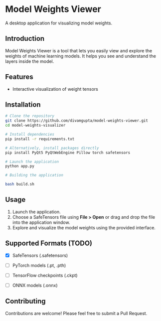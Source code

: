 # Model Weights Viewer

A desktop application for visualizing model weights.

## Introduction
Model Weights Viewer is a tool that lets you easily view and explore the weights of machine learning models. It helps you see and understand the layers inside the model.

## Features

- Interactive visualization of weight tensors

## Installation

```bash
# Clone the repository
git clone https://github.com/divamgupta/model-weights-viewer.git
cd model-weights-visualizer

# Install dependencies
pip install -r requirements.txt

# Alternatively, install packages directly
pip install PyQt5 PyQtWebEngine Pillow torch safetensors

# Launch the application
python app.py

# Building the application 

bash build.sh

```

## Usage

1. Launch the application.
2. Choose a SafeTensors file using **File > Open** or drag and drop the file into the application window.
3. Explore and visualize the model weights using the provided interface.

## Supported Formats (TODO)

- [x] SafeTensors (.safetensors)
- [ ] PyTorch models (.pt, .pth)
- [ ] TensorFlow checkpoints (.ckpt)
- [ ] ONNX models (.onnx)



## Contributing

Contributions are welcome! Please feel free to submit a Pull Request.



